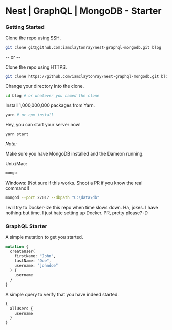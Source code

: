 # Nest | GraphQL | MongoDB - Starter

### Getting Started

Clone the repo using SSH.
```sh
git clone git@github.com:iamclaytonray/nest-graphql-mongodb.git blog
```

-- or --

Clone the repo using HTTPS.
```sh
git clone https://github.com/iamclaytonray/nest-graphql-mongodb.git blog
```

Change your directory into the clone.
```sh
cd blog # or whatever you named the clone
```

Install 1,000,000,000 packages from Yarn.
```sh
yarn # or npm install
```

Hey, you can start your server now!
```sh
yarn start
```

*Note:*

Make sure you have MongoDB installed and the Dameon running.

Unix/Mac:
```sh
mongo
```

Windows: (Not sure if this works. Shoot a PR if you know the real command!)
```sh
mongod --port 27017 --dbpath "C:\data\db"
```

I will try to Docker-ize this repo when time slows down. Ha, jokes. I have nothing but time. I just hate setting up Docker. PR, pretty please? :D

### GraphQL Starter

A simple mutation to get you started.
```graphql
mutation {
  createUser(
    firstName: "John",
    lastName: "Doe",
    username: "johndoe"
  ) {
    username
  }
}
```

A simple query to verify that you have indeed started.
```graphql
{
  allUsers {
    username
  }
}
```
